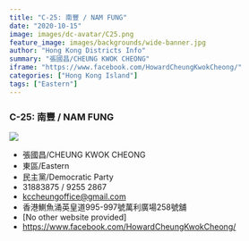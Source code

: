 ```yaml
---
title: "C-25: 南豐 / NAM FUNG"
date: "2020-10-15"
image: images/dc-avatar/C25.png
feature_image: images/backgrounds/wide-banner.jpg
author: "Hong Kong Districts Info"
summary: "張國昌/CHEUNG KWOK CHEONG"
iframe: "https://www.facebook.com/HowardCheungKwokCheong/"
categories: ["Hong Kong Island"]
tags: ["Eastern"]
---
```


### C-25: 南豐 / NAM FUNG  
![](/images/dc-avatar/C25.png)  

 - 張國昌/CHEUNG KWOK CHEONG  
 - 東區/Eastern  
 - 民主黨/Democratic Party  
 - 31883875 / 9255 2867  
 - kccheungoffice@gmail.com  
 - 香港鰂魚涌英皇道995-997號萬利廣場258號舖  
 - [No other website provided]  
 - https://www.facebook.com/HowardCheungKwokCheong/
